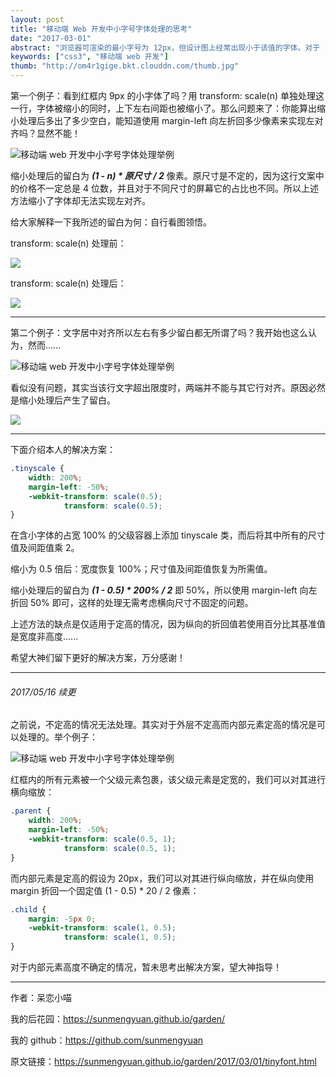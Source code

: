 ```yaml
---
layout: post
title: "移动端 Web 开发中小字号字体处理的思考"
date: "2017-03-01"
abstract: "浏览器可渲染的最小字号为 12px，但设计图上经常出现小于该值的字体。对于 11px 我往往就按 12px 处理了，可 9px 这样的超小字号处理成 12px 绝对太不地道啊。大家可能都知道通过 transform: scale(n) 能达到缩小字体的效果，但你没有发现并非十分好用？"
keywords: ["css3", "移动端 web 开发"]
thumb: "http://om4r1gige.bkt.clouddn.com/thumb.jpg"
---
```


第一个例子：看到红框内 9px 的小字体了吗？用 transform: scale(n) 单独处理这一行，字体被缩小的同时，上下左右间距也被缩小了。那么问题来了：你能算出缩小处理后多出了多少空白，能知道使用 margin-left 向左折回多少像素来实现左对齐吗？显然不能！

![移动端 web 开发中小字号字体处理举例](http://om4r1gige.bkt.clouddn.com/example-1.jpg)

缩小处理后的留白为 ___(1 - n) * 原尺寸 / 2___ 像素。原尺寸是不定的，因为这行文案中的价格不一定总是 4 位数，并且对于不同尺寸的屏幕它的占比也不同。所以上述方法缩小了字体却无法实现左对齐。

给大家解释一下我所述的留白为何：自行看图领悟。

transform: scale(n) 处理前：

![](http://om4r1gige.bkt.clouddn.com/tinyfont-space-before.png)

transform: scale(n) 处理后：

![](http://om4r1gige.bkt.clouddn.com/tinyfont-space-after.png)

*****

第二个例子：文字居中对齐所以左右有多少留白都无所谓了吗？我开始也这么认为，然而......

![移动端 web 开发中小字号字体处理举例](http://om4r1gige.bkt.clouddn.com/example-2.jpg)

看似没有问题，其实当该行文字超出限度时，两端并不能与其它行对齐。原因必然是缩小处理后产生了留白。

![](http://om4r1gige.bkt.clouddn.com/tinyfont-center-space.png)

*****

下面介绍本人的解决方案：

```css
.tinyscale {
    width: 200%;
    margin-left: -50%;
    -webkit-transform: scale(0.5);
            transform: scale(0.5);
}
```

在含小字体的占宽 100% 的父级容器上添加 tinyscale 类，而后将其中所有的尺寸值及间距值乘 2。

缩小为 0.5 倍后：宽度恢复 100%；尺寸值及间距值恢复为所需值。

缩小处理后的留白为 ___(1 - 0.5) * 200% / 2___ 即 50%，所以使用 margin-left 向左折回 50% 即可，这样的处理无需考虑横向尺寸不固定的问题。

上述方法的缺点是仅适用于定高的情况，因为纵向的折回值若使用百分比其基准值是宽度非高度......

希望大神们留下更好的解决方案，万分感谢！

*****

###### 2017/05/16 续更

之前说，不定高的情况无法处理。其实对于外层不定高而内部元素定高的情况是可以处理的。举个例子：

![移动端 web 开发中小字号字体处理举例](http://om4r1gige.bkt.clouddn.com/example-3.jpg)

红框内的所有元素被一个父级元素包裹，该父级元素是定宽的，我们可以对其进行横向缩放：

```css
.parent {
    width: 200%;
    margin-left: -50%;
    -webkit-transform: scale(0.5, 1);
            transform: scale(0.5, 1);
}
```

而内部元素是定高的假设为 20px，我们可以对其进行纵向缩放，并在纵向使用 margin 折回一个固定值 (1 - 0.5) * 20 / 2 像素：

```css
.child {
    margin: -5px 0;
    -webkit-transform: scale(1, 0.5);
            transform: scale(1, 0.5);
}
```

对于内部元素高度不确定的情况，暂未思考出解决方案，望大神指导！

*****

作者：呆恋小喵

我的后花园：<https://sunmengyuan.github.io/garden/>

我的 github：<https://github.com/sunmengyuan>

原文链接：<https://sunmengyuan.github.io/garden/2017/03/01/tinyfont.html>
